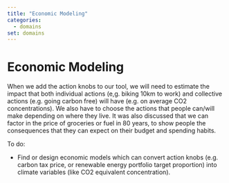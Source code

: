 ```yaml
---
title: "Economic Modeling"
categories:
  - domains
set: domains
---
```


# Economic Modeling

When we add the action knobs to our tool, we will need to estimate the impact that both individual actions (e,g. biking 10km to work) and collective actions (e.g. going carbon free) will have (e.g. on average CO2 concentrations). We also have to choose the actions that people can/will make depending on where they live. It was also discussed that we can factor in the price of groceries or fuel in 80 years, to show people the consequences that they can expect on their budget and spending habits.

To do:

- Find or design economic models which can convert action knobs (e.g. carbon tax price, or renewable energy portfolio target proportion) into climate variables (like CO2 equivalent concentration).
